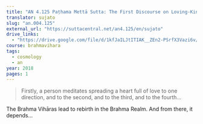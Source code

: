 ```yaml
---
title: "AN 4.125 Paṭhama Mettā Sutta: The First Discourse on Loving-Kindness"
translator: sujato
slug: "an.004.125"
external_url: "https://suttacentral.net/an4.125/en/sujato"
drive_links:
  - "https://drive.google.com/file/d/1kfJaILJtITIAK__ZEn2-PSrfX3Vazi6v/view?usp=drivesdk"
course: brahmavihara
tags:
  - cosmology
  - an
year: 2018
pages: 1
---
```


> Firstly, a person meditates spreading a heart full of love to one direction, and to the second, and to the third, and to the fourth...

The Brahma Vihāras lead to rebirth in the Brahma Realm. And from there, it depends...
